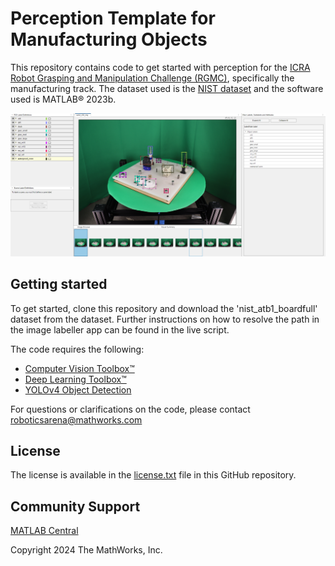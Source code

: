# Perception Template for Manufacturing Objects

This repository contains code to get started with perception for the [ICRA Robot Grasping and Manipulation Challenge (RGMC)](https://www.cse.usf.edu/~yusun/rgmc/2024.html), specifically the manufacturing track. The dataset used is the [NIST dataset](https://www.robot-manipulation.org/nist-moad) and the software used is MATLAB®️ 2023b.

![image labeler app](labeler-app.png)

## Getting started

To get started, clone this repository and download the 'nist_atb1_boardfull' dataset from the dataset. Further instructions on how to resolve the path in the image labeller app can be found in the live script.

The code requires the following:

- [Computer Vision Toolbox™](https://www.mathworks.com/products/computer-vision.html)
- [Deep Learning Toolbox™](https://www.mathworks.com/products/deep-learning.html)
- [YOLOv4 Object Detection](https://www.mathworks.com/matlabcentral/fileexchange/107969-computer-vision-toolbox-model-for-yolo-v4-object-detection)


For questions or clarifications on the code, please contact roboticsarena@mathworks.com



## License
The license is available in the [license.txt](license.txt) file in this GitHub repository.

## Community Support
[MATLAB Central](https://www.mathworks.com/matlabcentral/)

Copyright 2024 The MathWorks, Inc.
